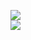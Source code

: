 [![](https://img.shields.io/badge/Made%20With-Github%20Spray-lightgrey.svg?style=for-the-badge&logo=github)](https://github.com/Annihil/github-spray#15524)  
[![](https://i.imgur.com/2DrTn0Z.gif)](https://github.com/Annihil/github-spray)